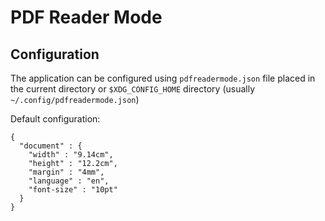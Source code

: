 # PDF Reader Mode

## Configuration

The application can be configured using `pdfreadermode.json` file placed in the current directory or `$XDG_CONFIG_HOME` directory (usually `~/.config/pdfreadermode.json`)

Default configuration:


    {
      "document" : {
        "width" : "9.14cm",
        "height" : "12.2cm",
        "margin" : "4mm",
        "language" : "en",
        "font-size" : "10pt"
      }
    }


